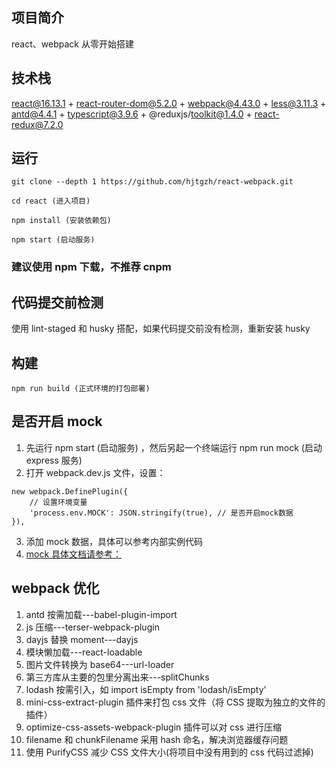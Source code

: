 <!--
 * @文件描述: readMe
 * @公司: thundersdata
 * @作者: 黄建停
 * @Date: 2020-07-10 16:43:54
 * @LastEditors: janko
 * @LastEditTime: 2020-12-17 15:58:54
-->

## 项目简介

react、webpack 从零开始搭建

## 技术栈

react@16.13.1 + react-router-dom@5.2.0 + webpack@4.43.0 + less@3.11.3 + antd@4.4.1 + typescript@3.9.6 + @reduxjs/toolkit@1.4.0 + react-redux@7.2.0

## 运行

```
git clone --depth 1 https://github.com/hjtgzh/react-webpack.git

cd react (进入项目)

npm install (安装依赖包)

npm start (启动服务)

```

### 建议使用 npm 下载，不推荐 cnpm

## 代码提交前检测

使用 lint-staged 和 husky 搭配，如果代码提交前没有检测，重新安装 husky

## 构建

```
npm run build (正式环境的打包部署)

```

## 是否开启 mock

1. 先运行 npm start (启动服务) ，然后另起一个终端运行 npm run mock (启动 express 服务)
2. 打开 webpack.dev.js 文件，设置：

```
new webpack.DefinePlugin({
    // 设置环境变量
    'process.env.MOCK': JSON.stringify(true), // 是否开启mock数据
}),

```

3. 添加 mock 数据，具体可以参考内部实例代码
4. [mock 具体文档请参考：](http://mockjs.com)

## webpack 优化

1. antd 按需加载---babel-plugin-import
2. js 压缩---terser-webpack-plugin
3. dayjs 替换 moment---dayjs
4. 模块懒加载---react-loadable
5. 图片文件转换为 base64---url-loader
6. 第三方库从主要的包里分离出来---splitChunks
7. lodash 按需引入，如 import isEmpty from 'lodash/isEmpty'
8. mini-css-extract-plugin 插件来打包 css 文件（将 CSS 提取为独立的文件的插件）
9. optimize-css-assets-webpack-plugin 插件可以对 css 进行压缩
10. filename 和 chunkFilename 采用 hash 命名，解决浏览器缓存问题
11. 使用 PurifyCSS 减少 CSS 文件大小(将项目中没有用到的 css 代码过滤掉)
